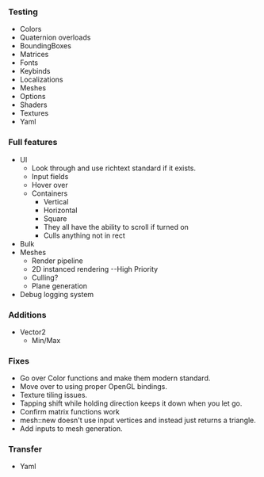 
### Testing
- Colors
- Quaternion overloads
- BoundingBoxes
- Matrices
- Fonts
- Keybinds
- Localizations
- Meshes
- Options
- Shaders
- Textures
- Yaml

### Full features
- UI
  - Look through and use richtext standard if it exists.
  - Input fields
  - Hover over
  - Containers
    - Vertical
    - Horizontal
    - Square
    - They all have the ability to scroll if turned on
    - Culls anything not in rect
- Bulk
- Meshes
  - Render pipeline
  - 2D instanced rendering --High Priority
  - Culling?
  - Plane generation
- Debug logging system

### Additions
- Vector2
  - Min/Max

### Fixes
- Go over Color functions and make them modern standard.
- Move over to using proper OpenGL bindings.
- Texture tiling issues.
- Tapping shift while holding direction keeps it down when you let go.
- Confirm matrix functions work
- mesh::new doesn't use input vertices and instead just returns a triangle.
- Add inputs to mesh generation.

### Transfer
- Yaml

